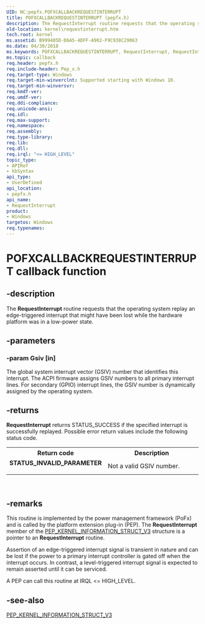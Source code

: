 ```yaml
---
UID: NC:pepfx.POFXCALLBACKREQUESTINTERRUPT
title: POFXCALLBACKREQUESTINTERRUPT (pepfx.h)
description: The RequestInterrupt routine requests that the operating system replay an edge-triggered interrupt that might have been lost while the hardware platform was in a low-power state.
old-location: kernel\requestinterrupt.htm
tech.root: kernel
ms.assetid: B999405D-D6A5-4DFF-A902-F9C938C29063
ms.date: 04/30/2018
ms.keywords: POFXCALLBACKREQUESTINTERRUPT, RequestInterrupt, RequestInterrupt routine [Kernel-Mode Driver Architecture], kernel.requestinterrupt, pepfx/RequestInterrupt
ms.topic: callback
req.header: pepfx.h
req.include-header: Pep_x.h
req.target-type: Windows
req.target-min-winverclnt: Supported starting with Windows 10.
req.target-min-winversvr: 
req.kmdf-ver: 
req.umdf-ver: 
req.ddi-compliance: 
req.unicode-ansi: 
req.idl: 
req.max-support: 
req.namespace: 
req.assembly: 
req.type-library: 
req.lib: 
req.dll: 
req.irql: "<= HIGH_LEVEL"
topic_type:
- APIRef
- kbSyntax
api_type:
- UserDefined
api_location:
- pepfx.h
api_name:
- RequestInterrupt
product:
- Windows
targetos: Windows
req.typenames: 
---
```


# POFXCALLBACKREQUESTINTERRUPT callback function


## -description


The <b>RequestInterrupt</b> routine requests that the operating system replay an edge-triggered interrupt that might have been lost while the hardware platform was in a low-power state.


## -parameters




### -param Gsiv [in]

The global system interrupt vector (GSIV) number that identifies this interrupt. The ACPI firmware assigns GSIV numbers to all primary interrupt lines. For secondary (GPIO) interrupt lines, the GSIV number is dynamically assigned by the operating system.


## -returns



<b>RequestInterrupt</b> returns STATUS_SUCCESS if the specified interrupt is successfully replayed. Possible error return values include the following status code.

<table>
<tr>
<th>Return code</th>
<th>Description</th>
</tr>
<tr>
<td width="40%">
<dl>
<dt><b>STATUS_INVALID_PARAMETER</b></dt>
</dl>
</td>
<td width="60%">
Not a valid GSIV number.

</td>
</tr>
</table>
 




## -remarks



This routine is implemented by the power management framework (PoFx) and is called by the platform extension plug-in (PEP). The <b>RequestInterrupt</b> member of the <a href="https://msdn.microsoft.com/library/windows/hardware/mt186747">PEP_KERNEL_INFORMATION_STRUCT_V3</a> structure is a pointer to an <b>RequestInterrupt</b> routine.

Assertion of an edge-triggered interrupt signal is transient in nature and can be lost if the power to a primary interrupt controller is gated off when the interrupt occurs. In contrast, a level-triggered interrupt signal is expected to remain asserted until it can be serviced.

A PEP can call this routine at IRQL &lt;= HIGH_LEVEL.




## -see-also




<a href="https://msdn.microsoft.com/library/windows/hardware/mt186747">PEP_KERNEL_INFORMATION_STRUCT_V3</a>
 

 

